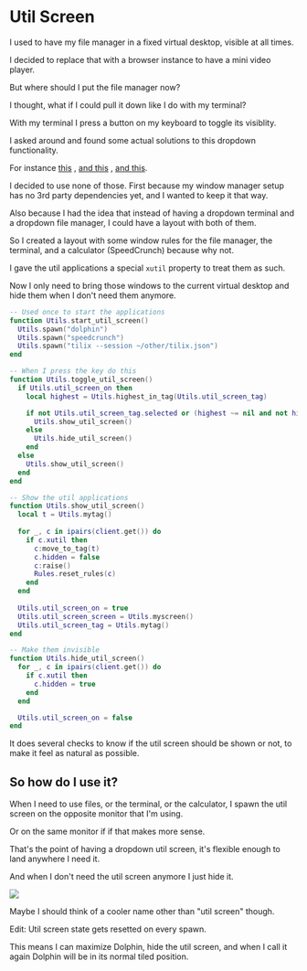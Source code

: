 # Util Screen

I used to have my file manager in a fixed virtual desktop, visible at all times.

I decided to replace that with a browser instance to have a mini video player.

But where should I put the file manager now?

I thought, what if I could pull it down like I do with my terminal?

With my terminal I press a button on my keyboard to toggle its visiblity.

I asked around and found some actual solutions to this dropdown functionality.

For instance [this](https://blingcorp.github.io/bling/#/module/scratch)
 , [and this](https://github.com/lcpz/lain/wiki/Utilities#quake)
 , [and this](https://docs.qtile.org/en/stable/manual/config/groups.html?highlight=scratchpad#scratchpad-and-dropdown).

I decided to use none of those. First because my window manager setup has no 3rd party dependencies yet, and I wanted to keep it that way.

Also because I had the idea that instead of having a dropdown terminal and a dropdown file manager, I could have a layout with both of them.

So I created a layout with some window rules for the file manager, the terminal, and a calculator (SpeedCrunch) because why not.

I gave the util applications a special `xutil` property to treat them as such.

Now I only need to bring those windows to the current virtual desktop and hide them when I don't need them anymore.

```lua
-- Used once to start the applications
function Utils.start_util_screen()
  Utils.spawn("dolphin")
  Utils.spawn("speedcrunch")
  Utils.spawn("tilix --session ~/other/tilix.json")
end

-- When I press the key do this
function Utils.toggle_util_screen()
  if Utils.util_screen_on then
    local highest = Utils.highest_in_tag(Utils.util_screen_tag)

    if not Utils.util_screen_tag.selected or (highest ~= nil and not highest.xutil) then
      Utils.show_util_screen()
    else
      Utils.hide_util_screen()
    end
  else
    Utils.show_util_screen()
  end
end

-- Show the util applications
function Utils.show_util_screen()  
  local t = Utils.mytag()
  
  for _, c in ipairs(client.get()) do
    if c.xutil then
      c:move_to_tag(t)
      c.hidden = false
      c:raise()
      Rules.reset_rules(c)
    end
  end
  
  Utils.util_screen_on = true
  Utils.util_screen_screen = Utils.myscreen()
  Utils.util_screen_tag = Utils.mytag()
end

-- Make them invisible
function Utils.hide_util_screen()
  for _, c in ipairs(client.get()) do
    if c.xutil then
      c.hidden = true
    end
  end

  Utils.util_screen_on = false
end
```

It does several checks to know if the util screen should be shown or not, to make it feel as natural as possible.

## So how do I use it?

When I need to use files, or the terminal, or the calculator, I spawn the util screen on the opposite monitor that I'm using.

Or on the same monitor if if that makes more sense.

That's the point of having a dropdown util screen, it's flexible enough to land anywhere I need it.

And when I don't need the util screen anymore I just hide it.

![](https://i.imgur.com/mbYwsps.jpg)

Maybe I should think of a cooler name other than "util screen" though.

Edit: Util screen state gets resetted on every spawn.

This means I can maximize Dolphin, hide the util screen, and when I call it again Dolphin will be in its normal tiled position.